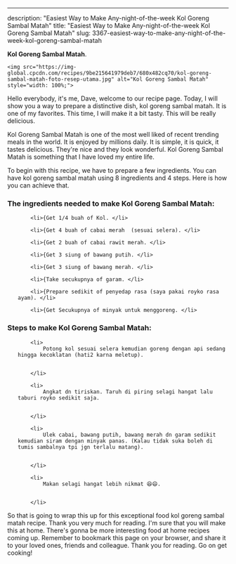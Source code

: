 ---
description: "Easiest Way to Make Any-night-of-the-week Kol Goreng Sambal Matah"
title: "Easiest Way to Make Any-night-of-the-week Kol Goreng Sambal Matah"
slug: 3367-easiest-way-to-make-any-night-of-the-week-kol-goreng-sambal-matah

<p>
	<strong>Kol Goreng Sambal Matah</strong>. 
	
</p>
<p>
	
	<img src="https://img-global.cpcdn.com/recipes/9be215641979deb7/680x482cq70/kol-goreng-sambal-matah-foto-resep-utama.jpg" alt="Kol Goreng Sambal Matah" style="width: 100%;">
	
	
</p>
<p>
	Hello everybody, it's me, Dave, welcome to our recipe page. Today, I will show you a way to prepare a distinctive dish, kol goreng sambal matah. It is one of my favorites. This time, I will make it a bit tasty. This will be really delicious.
</p>
	
<p>
	Kol Goreng Sambal Matah is one of the most well liked of recent trending meals in the world. It is enjoyed by millions daily. It is simple, it is quick, it tastes delicious. They're nice and they look wonderful. Kol Goreng Sambal Matah is something that I have loved my entire life.
</p>
<p>
	
</p>

<p>
To begin with this recipe, we have to prepare a few ingredients. You can have kol goreng sambal matah using 8 ingredients and 4 steps. Here is how you can achieve that.
</p>

<h3>The ingredients needed to make Kol Goreng Sambal Matah:</h3>

<ol>
	
		<li>{Get 1/4 buah of Kol. </li>
	
		<li>{Get 4 buah of cabai merah  (sesuai selera). </li>
	
		<li>{Get 2 buah of cabai rawit merah. </li>
	
		<li>{Get 3 siung of bawang putih. </li>
	
		<li>{Get 3 siung of bawang merah. </li>
	
		<li>{Take secukupnya of garam. </li>
	
		<li>{Prepare sedikit of penyedap rasa (saya pakai royko rasa ayam). </li>
	
		<li>{Get Secukupnya of minyak untuk menggoreng. </li>
	
</ol>
<p>
	
</p>

<h3>Steps to make Kol Goreng Sambal Matah:</h3>

<ol>
	
		<li>
			Potong kol sesuai selera kemudian goreng dengan api sedang hingga kecoklatan (hati2 karna meletup).
			
			
		</li>
	
		<li>
			Angkat dn tiriskan. Taruh di piring selagi hangat lalu taburi royko sedikit saja.
			
			
		</li>
	
		<li>
			Ulek cabai, bawang putih, bawang merah dn garam sedikit kemudian siram dengan minyak panas. (Kalau tidak suka boleh di tumis sambalnya tpi jgn terlalu matang).
			
			
		</li>
	
		<li>
			Makan selagi hangat lebih nikmat 😆😄.
			
			
		</li>
	
</ol>

<p>
	
</p>

<p>
	So that is going to wrap this up for this exceptional food kol goreng sambal matah recipe. Thank you very much for reading. I'm sure that you will make this at home. There's gonna be more interesting food at home recipes coming up. Remember to bookmark this page on your browser, and share it to your loved ones, friends and colleague. Thank you for reading. Go on get cooking!
</p>
